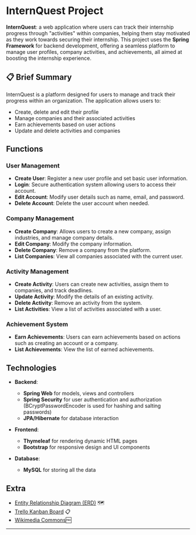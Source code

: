 # InternQuest Project

**InternQuest**: a web application where users can track their internship progress through "activities" within companies, helping them stay motivated as they work towards securing their internship. This project uses the **Spring Framework** for backend development, offering a seamless platform to manage user profiles, company activities, and achievements, all aimed at boosting the internship experience.

## 📋 Brief Summary

InternQuest is a platform designed for users to manage and track their progress within an organization. The application allows users to:

- Create, delete and edit their profile
- Manage companies and their associated activities
- Earn achievements based on user actions
- Update and delete activities and companies

## Functions

### User Management
- **Create User**: Register a new user profile and set basic user information.
- **Login**: Secure authentication system allowing users to access their account.
- **Edit Account**: Modify user details such as name, email, and password.
- **Delete Account**: Delete the user account when needed.

### Company Management
- **Create Company**: Allows users to create a new company, assign industries, and manage company details.
- **Edit Company**: Modify the company information.
- **Delete Company**: Remove a company from the platform.
- **List Companies**: View all companies associated with the current user.

### Activity Management
- **Create Activity**: Users can create new activities, assign them to companies, and track deadlines.
- **Update Activity**: Modify the details of an existing activity.
- **Delete Activity**: Remove an activity from the system.
- **List Activities**: View a list of activities associated with a user.

### Achievement System
- **Earn Achievements**: Users can earn achievements based on actions such as creating an account or a company.
- **List Achievements**: View the list of earned achievements.

## Technologies

- **Backend**: 
    - **Spring Web** for models, views and controllers 
    - **Spring Security** for user authentication and authorization (BCryptPasswordEncoder is used for hashing and salting passwords)
    - **JPA/Hibernate** for database interaction

- **Frontend**:
    - **Thymeleaf** for rendering dynamic HTML pages
    - **Bootstrap** for responsive design and UI components
    

- **Database**:
    - **MySQL** for storing all the data

## Extra

- [Entity Relationship Diagram (ERD)](https://imgur.com/a/ys9xwuu) 🗺️
- [Trello Kanban Board](https://trello.com/b/v5k4sJ6D/kanban-java-advanced-internquest) 📋
- [Wikimedia Commons](https://commons.wikimedia.org/wiki/Main_Page)🆓


---

